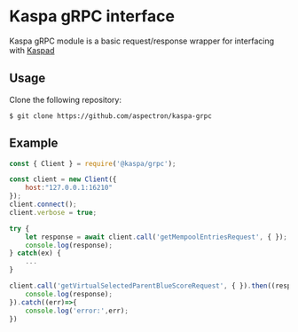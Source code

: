 Kaspa gRPC interface
===

Kaspa gRPC module is a basic request/response wrapper for interfacing with [Kaspad](https://github.com/kaspanet/kaspad)

Usage
---
Clone the following repository:

    $ git clone https://github.com/aspectron/kaspa-grpc

Example
---
```js
const { Client } = require('@kaspa/grpc');

const client = new Client({
    host:"127.0.0.1:16210"
});
client.connect();
client.verbose = true;

try {
    let response = await client.call('getMempoolEntriesRequest', { });
    console.log(response);
} catch(ex) {
    ...
}

client.call('getVirtualSelectedParentBlueScoreRequest', { }).then((response)=>{
    console.log(response);
}).catch((err)=>{
    console.log('error:',err);
})
```